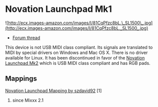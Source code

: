 # Novation Launchpad Mk1

![http://ecx.images-amazon.com/images/I/81CqPfzc8bL.\_SL1500\_.jpg](http://ecx.images-amazon.com/images/I/81CqPfzc8bL._SL1500_.jpg)

  - [Forum thread](http://mixxx.org/forums/viewtopic.php?f=7&t=3739)

This device is not USB MIDI class compliant. Its signals are translated
to MIDI by special drivers on Windows and Mac OS X. There is no driver
available for Linux. It has been discontinued in favor of the [Novation
Launchpad Mk2](Novation%20Launchpad%20Mk2) which is USB MIDI class
compliant and has RGB pads.

## Mappings

[Novation Launchpad Mapping by
szdavid92](Novation%20Launchpad%20Mapping%20by%20szdavid92) \[1\]

1.  since Mixxx 2.1
